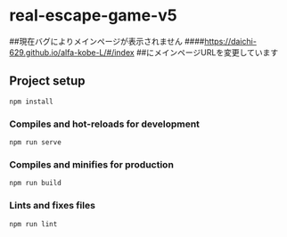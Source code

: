 # real-escape-game-v5

##現在バグによりメインページが表示されません
####https://daichi-629.github.io/alfa-kobe-L/#/index
##にメインページURLを変更しています

## Project setup
```
npm install
```

### Compiles and hot-reloads for development
```
npm run serve
```

### Compiles and minifies for production
```
npm run build
```

### Lints and fixes files
```
npm run lint
```

